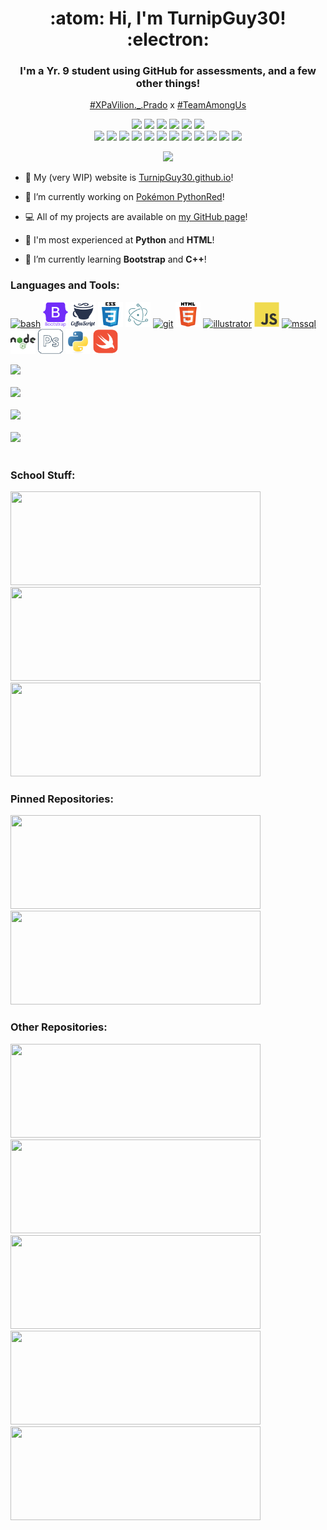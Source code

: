 <h1 align="center">:atom: Hi, I'm TurnipGuy30! :electron:</h1>
<h3 align="center">I'm a Yr. 9 student using GitHub for assessments, and a few other things!</h3>

<p align="center">
	<a href="https://github.com/XPaVilion">#XPaVilion._.Prado</a> x 
	<a href="https://www.khanacademy.org/computer-programming/team-among-us/6501917627990016">#TeamAmongUs</a>
</p>

<p align="center">
	<a href="https://github.com/TurnipGuy30"><img src="https://gpvc.arturio.dev/TurnipGuy30"></a> <!--Profile views-->
	<a href=”https://github.com/TurnipGuy30”><img src=”https://img.shields.io/github/stars/TurnipGuy30”></a> <!--Stars-->
	<a href="mailto:ba004629@bac.qld.edu.au"><img src="https://img.shields.io/badge/Ask%20me-anything-1abc9c.svg"></a> <!--Ask me anything-->
	<a href="https://github.com/TurnipGuy30/Pokemon-PythonRed"><img src="https://img.shields.io/badge/Working%20on-Pokémon%20PythonRed-red"></a> <!--Working on-->
	<a href="https://TurnipGuy30.github.io"><img src="https://img.shields.io/badge/I_make-READMEs-navy"></a> <!--I make READMEs-->
	<a href="https://github.com/Isabel-Lifu-211207-XPrado"><img src="https://img.shields.io/badge/Shoutout%20to-Isabel--Lifu--211207--XPrado-purple"></a> <!--Shoutout-->
	<br>
	<img src="https://img.shields.io/badge/-GitHub-333333?style=flat&logo=github"> <!--GitHub-->
	<img src="https://img.shields.io/badge/-Chromium-333333?style=flat&logo=Google%20Chrome"> <!--Chromium-->
	<img src="https://img.shields.io/badge/-Atom-333333?logo=atom&logoColor=lightgreen"> <!--Atom-->
	<img src="https://img.shields.io/badge/-Dreamweaver-333333?style=flat&logo=Adobe%20Dreamweaver"> <!--Dreamweaver-->
	<img src="https://img.shields.io/badge/-Git-333333?style=flat&logo=git"> <!--Git-->
	<img src="https://img.shields.io/badge/-GitKraken-333333?style=flat&logo=gitkraken"> <!--GitKraken-->
	<img src="https://img.shields.io/badge/-Git_LFS-333333?style=flat&logo=git%20lfs"> <!--Git LFS-->
	<img src="https://img.shields.io/badge/-Python-333333?style=flat&logo=python"> <!--Python-->
	<img src="https://img.shields.io/badge/-HTML-333333?style=flat&logo=HTML5"> <!--HTML-->
	<img src="https://img.shields.io/badge/-CSS-333333?style=flat&logo=CSS3&logoColor=1572B6"> <!--CSS-->
	<img src="https://img.shields.io/badge/-JavaScript-333333?style=flat&logo=javascript"> <!--JavaScript-->
	<img src="https://img.shields.io/badge/-Node.js-333333?style=flat&logo=node.js"> <!--Node.js-->
</p>

<p align="center">
	<a href="https://github.com/ryo-ma/github-profile-trophy"><img src="https://hacked-github-stat-trophies.vercel.app/?username=TurnipGuy30&column=5&theme=dracula&no-frame=true"></a>
</p>

- 💬 My (very WIP) website is [TurnipGuy30.github.io](https://turnipguy30.github.io/index.html)!

- 🔭 I’m currently working on [Pokémon PythonRed](https://github.com/TurnipGuy30/Pokemon-PythonRed)!

- 💻 All of my projects are available on [my GitHub page](https://github.com/TurnipGuy30)!

- 🥇 I'm most experienced at **Python** and **HTML**!

- 🌱 I’m currently learning **Bootstrap** and **C++**!

<h3 align="left">Languages and Tools:</h3>
<p align="left">
	<a href="https://www.gnu.org/software/bash/" target="_blank"><img src="https://www.vectorlogo.zone/logos/gnu_bash/gnu_bash-icon.svg" alt="bash" width="40" height="40"></a> <!--Bash-->
	<a href="https://getbootstrap.com" target="_blank"><img src="https://raw.githubusercontent.com/devicons/devicon/master/icons/bootstrap/bootstrap-plain-wordmark.svg" alt="bootstrap" width="40" height="40"></a> <!--Bootstrap-->
	<a href="https://coffeescript.org" target="_blank"><img src="https://raw.githubusercontent.com/devicons/devicon/master/icons/coffeescript/coffeescript-original-wordmark.svg" alt="coffeescript" width="40" height="40"></a> <!--CoffeeScript-->
	<a href="https://www.w3schools.com/css/" target="_blank"><img src="https://raw.githubusercontent.com/devicons/devicon/master/icons/css3/css3-original-wordmark.svg" alt="css3" width="40" height="40"></a> <!--CSS3-->
	<a href="https://www.electronjs.org" target="_blank"><img src="https://raw.githubusercontent.com/devicons/devicon/master/icons/electron/electron-original.svg" alt="electron" width="40" height="40"></a> <!--Electron-->
	<a href="https://git-scm.com/" target="_blank"><img src="https://www.vectorlogo.zone/logos/git-scm/git-scm-icon.svg" alt="git" width="40" height="40"></a> <!--Git-->
	<a href="https://www.w3.org/html/" target="_blank"><img src="https://raw.githubusercontent.com/devicons/devicon/master/icons/html5/html5-original-wordmark.svg" alt="html5" width="40" height="40"></a> <!--HTML5-->
	<a href="https://www.adobe.com/in/products/illustrator.html" target="_blank"><img src="https://www.vectorlogo.zone/logos/adobe_illustrator/adobe_illustrator-icon.svg" alt="illustrator" width="40" height="40"></a> <!--Illustrator-->
	<a href="https://developer.mozilla.org/en-US/docs/Web/JavaScript" target="_blank"><img src="https://raw.githubusercontent.com/devicons/devicon/master/icons/javascript/javascript-original.svg" alt="javascript" width="40" height="40"></a> <!--JavaScript-->
	<a href="https://www.microsoft.com/en-us/sql-server" target="_blank"><img src="https://cdn.worldvectorlogo.com/logos/microsoft-sql-server.svg" alt="mssql" width="40" height="40"></a> <!--msSQL-->
	<a href="https://nodejs.org" target="_blank"> <img src="https://raw.githubusercontent.com/devicons/devicon/master/icons/nodejs/nodejs-original-wordmark.svg" alt="nodejs" width="40" height="40"></a> <!--Node.js-->
	<a href="https://www.photoshop.com/en" target="_blank"><img src="https://raw.githubusercontent.com/devicons/devicon/master/icons/photoshop/photoshop-line.svg" alt="photoshop" width="40" height="40"></a> <!--Photoshop-->
	<a href="https://www.python.org" target="_blank"><img src="https://raw.githubusercontent.com/devicons/devicon/master/icons/python/python-original.svg" alt="python" width="40" height="40"></a> <!--Python-->
	<a href="https://developer.apple.com/swift/" target="_blank"> <img src="https://raw.githubusercontent.com/devicons/devicon/master/icons/swift/swift-original.svg" alt="swift" width="40" height="40"></a> <!--Swift-->
</p>

<p align="left">
	<img src="https://github-readme-stats.vercel.app/api/top-langs?username=turnipguy30&show_icons=true&locale=en&layout=compact&theme=tokyonight&langs_count=99&custom_title=Top%2010%20Most%20Used%20Languages&a"><br><br>
	<img src="https://github-readme-stats.vercel.app/api/wakatime?username=TurnipGuy30&layout=compact&theme=tokyonight&c"><br><br>
	<img src="https://github-readme-stats.vercel.app/api?username=turnipguy30&show_icons=true&locale=en&theme=tokyonight"><br><br>
	<img src="https://github-readme-streak-stats.herokuapp.com/?user=turnipguy30&theme=tokyonight"><br><br>
</p>

<h3 align="left">School Stuff:</h3>
<p>
	<a href="https://github.com/TurnipGuy30/HTML-DT-Yr-9-2021"><img src="https://github-readme-stats.vercel.app/api/pin/?username=TurnipGuy30&repo=HTML-DT-Yr-9-2021&theme=tokyonight&show_owner=true" width="400" height="150"></a>
	<a href="https://github.com/TurnipGuy30/CSS-DT-Yr-9-2021"><img src="https://github-readme-stats.vercel.app/api/pin/?username=TurnipGuy30&repo=CSS-DT-Yr-9-2021&theme=tokyonight&show_owner=true" width="400" height="150"></a>
	<a href="https://github.com/TurnipGuy30/Engineering-Folio"><img src="https://github-readme-stats.vercel.app/api/pin/?username=TurnipGuy30&repo=Engineering-Folio&theme=tokyonight&show_owner=true" width="400" height="150"></a>
</p>

<h3 align="left">Pinned Repositories:</h3>
<p>
	<a href="https://github.com/TurnipGuy30/Pokemon-PythonRed"><img src="https://github-readme-stats.vercel.app/api/pin/?username=TurnipGuy30&repo=Pokemon-PythonRed&theme=tokyonight&show_owner=true" width="400" height="150"></a>
	<a href="https://github.com/TurnipGuy30/Hello-world"><img src="https://github-readme-stats.vercel.app/api/pin/?username=TurnipGuy30&repo=Hello-world&theme=tokyonight&show_owner=true&a" width="400" height="150"></a>
</p>

<h3 align="left">Other Repositories:</h3>
<p>
	<a href="https://github.com/TurnipGuy30/randCC"><img src="https://github-readme-stats.vercel.app/api/pin/?username=TurnipGuy30&repo=randCC&theme=tokyonight&show_owner=true" width="400" height="150"></a>
	<a href="https://github.com/TurnipGuy30/randPokemon"><img src="https://github-readme-stats.vercel.app/api/pin/?username=TurnipGuy30&repo=randPokemon&theme=tokyonight&show_owner=true" width="400" height="150"></a>
	<a href="https://github.com/TurnipGuy30/BrainF"><img src="https://github-readme-stats.vercel.app/api/pin/?username=TurnipGuy30&repo=BrainF&theme=tokyonight&show_owner=true" width="400" height="150"></a>
	<a href="https://github.com/TurnipGuy30/Pseudorandom-Roshambo"><img src="https://github-readme-stats.vercel.app/api/pin/?username=TurnipGuy30&repo=Pseudorandom-Roshambo&theme=tokyonight&show_owner=true" width="400" height="150"></a>
	<a href="https://github.com/TurnipGuy30/Just-Stuff"><img src="https://github-readme-stats.vercel.app/api/pin/?username=TurnipGuy30&repo=Just-Stuff&theme=tokyonight&show_owner=true" width="400" height="150"></a>
</p>
